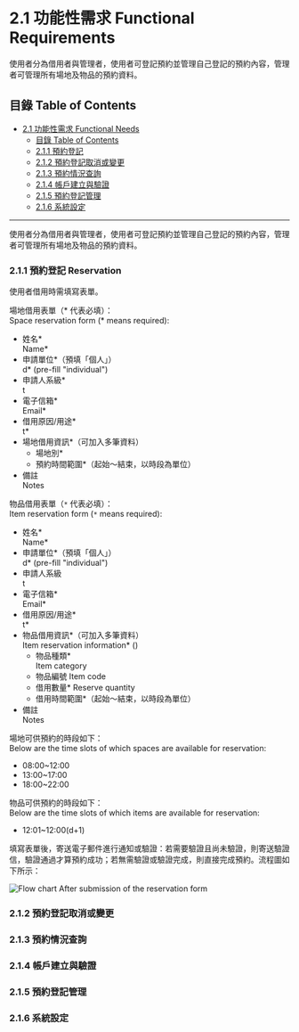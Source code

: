 # 2.1 功能性需求 Functional Requirements
使用者分為借用者與管理者，使用者可登記預約並管理自己登記的預約內容，管理者可管理所有場地及物品的預約資料。  

## 目錄 Table of Contents
- [2.1 功能性需求 Functional Needs](#21-功能性需求-functional-needs)
  - [目錄 Table of Contents](#目錄-table-of-contents)
  - [2.1.1 預約登記](#211-預約登記)
  - [2.1.2 預約登記取消或變更](#212-預約登記取消或變更)
  - [2.1.3 預約情況查詢](#213-預約情況查詢)
  - [2.1.4 帳戶建立與驗證](#214-帳戶建立與驗證)
  - [2.1.5 預約登記管理](#215-預約登記管理)
  - [2.1.6 系統設定](#216-系統設定)

---

使用者分為借用者與管理者，使用者可登記預約並管理自己登記的預約內容，管理者可管理所有場地及物品的預約資料。

### 2.1.1 預約登記 Reservation

使用者借用時需填寫表單。  

場地借用表單（* 代表必填）：  
Space reservation form (* means required):

- 姓名*  
  Name*
- 申請單位*（預填「個人」）  
  d* (pre-fill "individual")
- 申請人系級*  
  t
- 電子信箱*  
  Email*
- 借用原因/用途*  
  t*
- 場地借用資訊*（可加入多筆資料）
  - 場地別*
  - 預約時間範圍*（起始～結束，以時段為單位）
- 備註  
  Notes

物品借用表單（`*` 代表必填）：  
Item reservation form (`*` means required):

- 姓名*  
  Name*
- 申請單位*（預填「個人」）  
  d* (pre-fill "individual")
- 申請人系級  
  t
- 電子信箱*  
  Email*
- 借用原因/用途*  
  t*
- 物品借用資訊*（可加入多筆資料）  
  Item reservation information* ()
  - 物品種類*  
    Item category
  - 物品編號
    Item code
  - 借用數量*
    Reserve quantity
  - 借用時間範圍*（起始～結束，以時段為單位）
- 備註  
  Notes

場地可供預約的時段如下：  
Below are the time slots of which spaces are available for reservation:

- 08:00~12:00
- 13:00~17:00
- 18:00~22:00

物品可供預約的時段如下：  
Below are the time slots of which items are available for reservation:

- 12:01~12:00(d+1)

填寫表單後，寄送電子郵件進行通知或驗證：若需要驗證且尚未驗證，則寄送驗證信，驗證通過才算預約成功；若無需驗證或驗證完成，則直接完成預約。流程圖如下所示：

![Flow chart After submission of the reservation form](/docs/images/2.1.1.1.drawio.png)

### 2.1.2 預約登記取消或變更

### 2.1.3 預約情況查詢

### 2.1.4 帳戶建立與驗證

### 2.1.5 預約登記管理

### 2.1.6 系統設定

